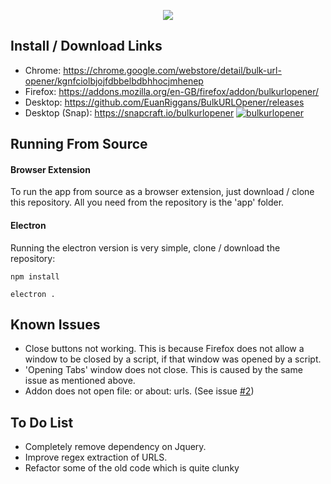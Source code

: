 <p align="center">
    <img src="https://static.euanriggans.com/apps/bulkurlopener/images/440x280.png">
</p>

## Install / Download Links

- Chrome: https://chrome.google.com/webstore/detail/bulk-url-opener/kgnfciolbjojfdbbelbdbhhocjmhenep
- Firefox: https://addons.mozilla.org/en-GB/firefox/addon/bulkurlopener/
- Desktop: https://github.com/EuanRiggans/BulkURLOpener/releases
- Desktop (Snap): https://snapcraft.io/bulkurlopener [![bulkurlopener](https://snapcraft.io//bulkurlopener/badge.svg)](https://snapcraft.io/bulkurlopener)
## Running From Source

#### Browser Extension

To run the app from source as a browser extension, just download / clone this repository. All you need from the repository is the 'app' folder.

#### Electron

Running the electron version is very simple, clone / download the repository:

```shell script
npm install
```

```shell script
electron .
```

## Known Issues

- Close buttons not working. This is because Firefox does not allow a window to be closed by a script, if that window was opened by a script.
- 'Opening Tabs' window does not close. This is caused by the same issue as mentioned above.
- Addon does not open file: or about: urls. (See issue [#2](https://github.com/EuanRiggans/BulkURLOpener/issues/2))

## To Do List

- Completely remove dependency on Jquery.
- Improve regex extraction of URLS.
- Refactor some of the old code which is quite clunky
